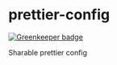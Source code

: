 # prettier-config

[![Greenkeeper badge](https://badges.greenkeeper.io/comeon-stockholm/prettier-config.svg)](https://greenkeeper.io/)

Sharable prettier config
